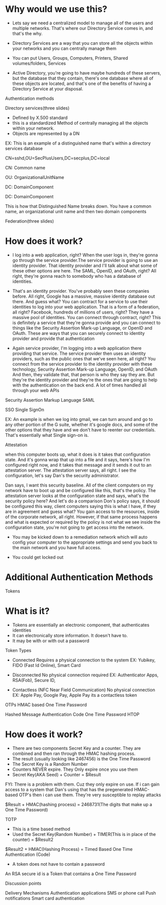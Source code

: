# Why would we use this? 

- Lets say we need a centralized model to manage all of the users and multiple networks. That's where our Directory Service comes in, and that's the why. 

- Directory Services are a way that you can store all the objects within your networks and you can centrally manage them

- You can put Users, Groups, Computers, Printers, Shared volumes/folders, Services

- Active Directory, you're going to have maybe hundreds of these servers, but the database that they contain, there's one database where all of these objects are located, and that's one of the benefits of having a Directory Service at your disposal.

Authentication methods



Directory services(three slides)
- Defined by X.500 standard
- this is a standardized Method of centrally managing all the objects within your network.
- Objects are represented by a DN

EX: This is an example of a distinguished name that's within a directory services database

CN=sshd,OU=SecPlusUsers,DC=secplus,DC=local

CN: Common name

OU: OrganizationalUnitName

DC: DomainComponent

DC: DomainComponent

This is how that Distinguished Name breaks down. You have a common name, an organizational unit name and then two domain components



Federation(three slides)
# How does it work?
- I log into a web application, right? When the user logs in, they're gonna go through the service provider.The service provider is going to use an identity provider. That identity provider and I'll talk about what some of these other options are here. The SAML, OpenID, and OAuth, right? All right, they're gonna reach to somebody who has a database of identities. 

- That's an identity provider. You've probably seen these companies before. All right, Google has a massive, massive identity database out there. And guess what? You can contract for a service to use their identities to log into your web application. That is a form of a federation, all right? Facebook, hundreds of millions of users, right? They have a massive pool of identities. You can connect through contract, right? This is definitely a service that they're gonna provide and you can connect to things like the Security Assertion Mark-up Language, or OpenID and OAuth. These are ways that you can securely connect to identity provider and provide that authentication


- Again service provider, I'm logging into a web application there providing that service. The service provider then uses an identity providers, such as the public ones that we've seen here, all right? You connect from the service provider to the identity provider with these technology, Security Assertion Mark-up Language, OpenID, and OAuth And then, they validate that, that person is who they say they are. But they're the identity provider and they're the ones that are going to help with the authentication on the back end. A lot of times handled all through your web APIs

Security Assertion Markup Language SAML



SSO Single SignOn

EX: An example is when we log into gmail, we can turn around and go to any other portion of the G suite, whether it's google docs, and some of the other options that they have and we don't have to reenter our credentials. That's essentially what Single sign-on is.


Attestation

when this computer boots up, what it does is it takes that configuration state. And it's gonna wrap that up into a file and it says, here's how I'm configured right now, and it takes that message and it sends it out to an attestation server. The attestation server says, all right. I see the configuration, let's say Dan's the security administrator.

 Dan says, I want this security baseline. All of the client computers on my network have to boot up and be configured like this, that's the policy. The attestation server looks at the configuration state and says, what's the security policy here? And let's do a comparison Don's policy says, it should be configured this way, client computers saying this is what I have, if they are in agreement and guess what? You gain access to the resources, inside of the corporate network, all right. However, if that same process happens and what is expected or required by the policy is not what we see inside the configuration state, you're not going to get access into the network.

 - You may be kicked down to a remediation network which will auto config your computer to the appropriate settings and send you back to the main network and you have full access.

 - You could get locked out 

 # Additional Authentication Methods

Tokens

# What is it?
- Tokens are essentially an electronic component, that authenticates identities
- It can electronically store information. It doesn't have to. 
- It may be with or with out a password 

Token Types
- Connected
Requires a physical connection to the system 
EX: Yubikey, FIDO (Fast Id Online), Smart Card


- Disconnected
No physical connection required
EX: Authenticator Apps, RSA(Fob), Secure ID,


- Contactless (NFC Near Field Communication)
No physical connection
EX: Apple Pay, Google Pay, Apple Pay 
its a contactless token


OTPs
HMAC based One Time Password

Hashed Message Authentication Code One Time Password
HTOP
# How does it work?

- There are two components Secret Key and a counter. They are combined and then ran through the HMAC hashing process.
- The result (usually looking like 2467456) is the One Time Password
- The Secret Key is a Random Number
- Counters NEVER expire. They Only expire once you use them
- Secret Key(AKA Seed)      +        Counter   = $Result

FYI: There is a problem with them. Cuz they only expire on use. If i can gain access to a system that Dan's using that has the pregenerated HMAC-based OTP's then i can use them. They're very susceptible to replay attacks


$Result    +     HMAC(hashing process)   =    2468731(The digits that make up a One Time Password)



TOTP

- This is a time based method
- Used the Secret Key(Random Number)    +     TIMER(This is in place of the counter)  =  $Result2

$Result2   +   HMAC(Hashing Process)     =     Timed Based One Time Authentication (Code)

- A token does not have to contain a password 

An RSA secure id is a Token that contains a One Time Password 

Discussion points

Delivery Mechanisms
Authentication applications
SMS or phone call
Push notifications
Smart card authentication